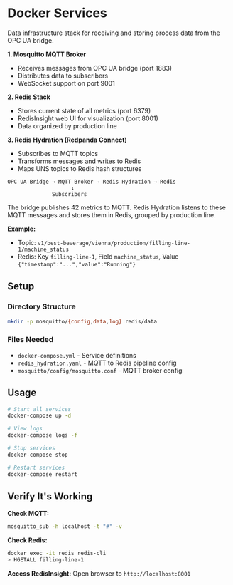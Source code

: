 # Docker Services

Data infrastructure stack for receiving and storing process data from the OPC UA bridge.

**1. Mosquitto MQTT Broker**
- Receives messages from OPC UA bridge (port 1883)
- Distributes data to subscribers
- WebSocket support on port 9001

**2. Redis Stack**
- Stores current state of all metrics (port 6379)
- RedisInsight web UI for visualization (port 8001)
- Data organized by production line

**3. Redis Hydration (Redpanda Connect)**
- Subscribes to MQTT topics
- Transforms messages and writes to Redis
- Maps UNS topics to Redis hash structures


```
OPC UA Bridge → MQTT Broker → Redis Hydration → Redis
                    ↓
              Subscribers
```

The bridge publishes 42 metrics to MQTT. Redis Hydration listens to these MQTT messages and stores them in Redis, grouped by production line.

**Example:**
- Topic: `v1/best-beverage/vienna/production/filling-line-1/machine_status`
- Redis: Key `filling-line-1`, Field `machine_status`, Value `{"timestamp":"...","value":"Running"}`

## Setup

### Directory Structure
```bash
mkdir -p mosquitto/{config,data,log} redis/data
```

### Files Needed
- `docker-compose.yml` - Service definitions
- `redis_hydration.yaml` - MQTT to Redis pipeline config
- `mosquitto/config/mosquitto.conf` - MQTT broker config

## Usage

```bash
# Start all services
docker-compose up -d

# View logs
docker-compose logs -f

# Stop services
docker-compose stop

# Restart services
docker-compose restart
```

## Verify It's Working

**Check MQTT:**
```bash
mosquitto_sub -h localhost -t "#" -v
```

**Check Redis:**
```bash
docker exec -it redis redis-cli
> HGETALL filling-line-1
```

**Access RedisInsight:**
Open browser to `http://localhost:8001`